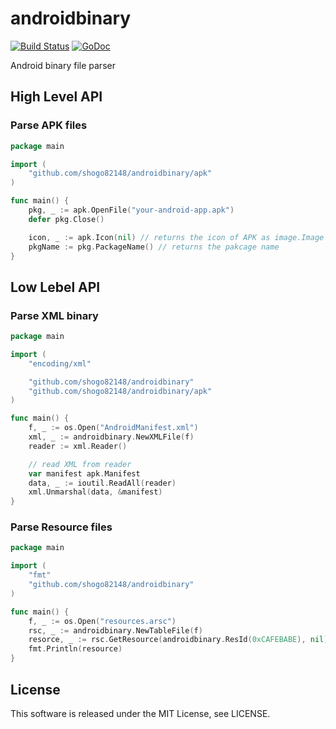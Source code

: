 androidbinary
=====

[![Build Status](https://travis-ci.org/shogo82148/androidbinary.svg?branch=master)](https://travis-ci.org/shogo82148/androidbinary)
[![GoDoc](https://godoc.org/github.com/shogo82148/androidbinary?status.svg)](https://godoc.org/github.com/shogo82148/androidbinary)

Android binary file parser

## High Level API

### Parse APK files

``` go
package main

import (
	"github.com/shogo82148/androidbinary/apk"
)

func main() {
	pkg, _ := apk.OpenFile("your-android-app.apk")
	defer pkg.Close()

	icon, _ := apk.Icon(nil) // returns the icon of APK as image.Image
	pkgName := pkg.PackageName() // returns the pakcage name
}
```

## Low Lebel API

### Parse XML binary

``` go
package main

import (
	"encoding/xml"

	"github.com/shogo82148/androidbinary"
	"github.com/shogo82148/androidbinary/apk"
)

func main() {
	f, _ := os.Open("AndroidManifest.xml")
	xml, _ := androidbinary.NewXMLFile(f)
	reader := xml.Reader()

	// read XML from reader
	var manifest apk.Manifest
	data, _ := ioutil.ReadAll(reader)
	xml.Unmarshal(data, &manifest)
}
```

### Parse Resource files

``` go
package main

import (
	"fmt"
	"github.com/shogo82148/androidbinary"
)

func main() {
	f, _ := os.Open("resources.arsc")
	rsc, _ := androidbinary.NewTableFile(f)
	resorce, _ := rsc.GetResource(androidbinary.ResId(0xCAFEBABE), nil)
	fmt.Println(resource)
}
```

## License

This software is released under the MIT License, see LICENSE.
